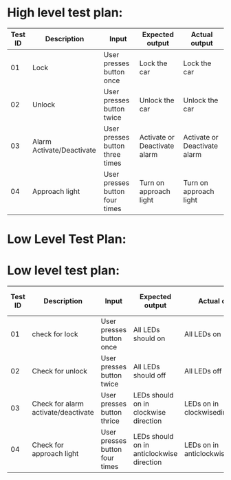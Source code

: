 
# High level test plan:

|Test ID|	Description|	Input|	Expected output|	Actual output|
|---|---|---|---|---|
|01|	Lock	|User presses button once|	Lock the car|	Lock the car|
|02|	Unlock|	User presses button twice|	Unlock the car|	Unlock the car|
|03|	Alarm Activate/Deactivate|	User presses button three times|	Activate or Deactivate alarm|	Activate or Deactivate alarm|
|04|	Approach light|	User presses button four times	|Turn on approach light|	Turn on approach light|

# Low Level Test Plan:

# Low level test plan:

|Test ID|	Description|	Input|	Expected output	|Actual output|	Passed Or Failed|
|---|---|---|---|---|---|
|01|	check for lock|	User presses button once|	All LEDs should on|	All LEDs on| 	Pass|
|02|  Check for unlock|	User presses button twice|	All LEDs should off|	All LEDs off|	Pass|
|03|  Check for alarm activate/deactivate|	User presses button thrice|	LEDs should on in clockwise direction|	LEDs on in clockwisedirection| Pass|
|04|	Check for approach light|	User presses button four times|	LEDs should on in anticlockwise direction|	LEDs  on in  anticlockwiseDirection|	Pass|
